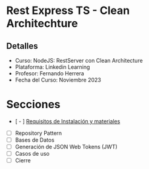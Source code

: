# Rest Express TS - Clean Architechture

## Detalles

- Curso: NodeJS: RestServer con Clean Architecture
- Plataforma: Linkedin Learning
- Profesor: Fernando Herrera
- Fecha del Curso: Noviembre 2023

# Secciones

- [ - ] [Requisitos de Instalación y materiales](/SECCION_1.md)
- [ ] Repository Pattern
- [ ] Bases de Datos
- [ ] Generación de JSON Web Tokens (JWT)
- [ ] Casos de uso
- [ ] Cierre
